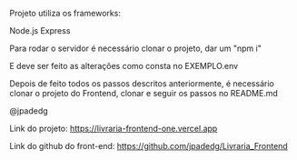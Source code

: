 Projeto utiliza os frameworks:

Node.js
Express

Para rodar o servidor é necessário clonar o projeto, dar um "npm i" 

E deve ser feito as alterações como consta no EXEMPLO.env

Depois de feito todos os passos descritos anteriormente, é necessário clonar o projeto do Frontend, clonar e seguir os passos no README.md


@jpadedg

Link do projeto: https://livraria-frontend-one.vercel.app

Link do github do front-end: https://github.com/jpadedg/Livraria_Frontend